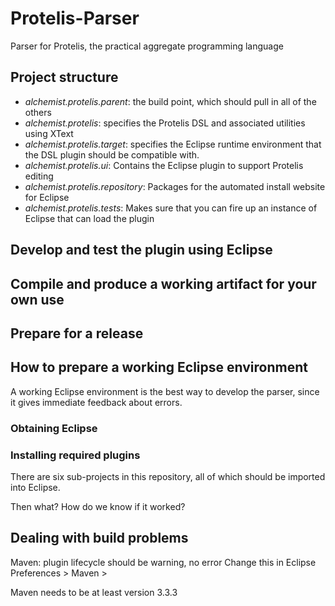# Protelis-Parser
Parser for Protelis, the practical aggregate programming language

## Project structure

* *alchemist.protelis.parent*:
  the build point, which should pull in all of the others
* *alchemist.protelis*:
  specifies the Protelis DSL and associated utilities using XText
* *alchemist.protelis.target*:
  specifies the Eclipse runtime environment that the DSL plugin should
  be compatible with.
* *alchemist.protelis.ui*:
  Contains the Eclipse plugin to support Protelis editing
* *alchemist.protelis.repository*:
  Packages for the automated install website for Eclipse
* *alchemist.protelis.tests*:
  Makes sure that you can fire up an instance of Eclipse that can
  load the plugin

## Develop and test the plugin using Eclipse

## Compile and produce a working artifact for your own use

## Prepare for a release

## How to prepare a working Eclipse environment

A working Eclipse environment is the best way to develop the parser, since it gives immediate feedback about errors.

### Obtaining Eclipse

### Installing required plugins

There are six sub-projects in this repository, all of which should be
imported into Eclipse.

Then what?
How do we know if it worked?

## Dealing with build problems
Maven: plugin lifecycle should be warning, no error
  Change this in Eclipse Preferences > Maven >

Maven needs to be at least version 3.3.3
